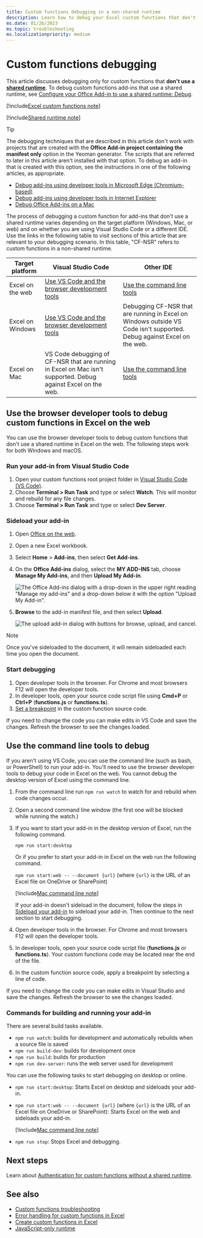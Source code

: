 ```yaml
---
title: Custom functions debugging in a non-shared runtime
description: Learn how to debug your Excel custom functions that don't use a shared runtime.
ms.date: 01/26/2023
ms.topic: troubleshooting
ms.localizationpriority: medium
---
```


# Custom functions debugging

This article discusses debugging only for custom functions that **don't use a [shared runtime](../testing/runtimes.md#shared-runtime)**. To debug custom functions add-ins that use a shared runtime, see [Configure your Office Add-in to use a shared runtime: Debug](../develop/configure-your-add-in-to-use-a-shared-runtime.md#debug).

[!include[Excel custom functions note](../includes/excel-custom-functions-note.md)]

[!include[Shared runtime note](../includes/shared-runtime-note.md)]

> [!TIP]
> The debugging techniques that are described in this article don't work with projects that are created with the **Office Add-in project containing the manifest only** option in the Yeoman generator. The scripts that are referred to later in this article aren't installed with that option. To debug an add-in that is created with this option, see the instructions in one of the following articles, as appropriate.
>
> - [Debug add-ins using developer tools in Microsoft Edge (Chromium-based)](../testing/debug-add-ins-using-devtools-edge-chromium.md)
> - [Debug add-ins using developer tools in Internet Explorer](../testing/debug-add-ins-using-f12-tools-ie.md)
> - [Debug Office Add-ins on a Mac](../testing/debug-office-add-ins-on-ipad-and-mac.md)

The process of debugging a custom function for add-ins that don't use a shared runtime varies depending on the target platform (Windows, Mac, or web) and on whether you are using Visual Studio Code or a different IDE. Use the links in the following table to visit sections of this article that are relevant to your debugging scenario. In this table, "CF-NSR" refers to custom functions in a non-shared runtime.

| Target platform | Visual Studio Code | Other IDE |
|--------------|-------------|-------------|
| Excel on the web | [Use VS Code and the browser development tools](#use-the-browser-developer-tools-to-debug-custom-functions-in-excel-on-the-web) | [Use the command line tools](#use-the-command-line-tools-to-debug)|
| Excel on Windows | [Use VS Code and the browser development tools](#use-the-browser-developer-tools-to-debug-custom-functions-in-excel-on-the-web) | Debugging CF-NSR that are running in Excel on Windows outside VS Code isn't supported. Debug against Excel on the web. |
| Excel on Mac |  VS Code debugging of CF-NSR that are running in Excel on Mac isn't supported. Debug against Excel on the web. | [Use the command line tools](#use-the-command-line-tools-to-debug)|

## Use the browser developer tools to debug custom functions in Excel on the web

You can use the browser developer tools to debug custom functions that don't use a shared runtime in Excel on the web. The following steps work for both Windows and macOS.

### Run your add-in from Visual Studio Code

1. Open your custom functions root project folder in [Visual Studio Code (VS Code)](https://code.visualstudio.com/).
2. Choose **Terminal > Run Task** and type or select **Watch**. This will monitor and rebuild for any file changes.
3. Choose **Terminal > Run Task** and type or select **Dev Server**.

### Sideload your add-in

1. Open [Office on the web](https://office.live.com/).
2. Open a new Excel workbook.
3. Select **Home** > **Add-ins**, then select **Get Add-ins**.
4. On the **Office Add-ins** dialog, select the **MY ADD-INS** tab, choose **Manage My Add-ins**, and then **Upload My Add-in**.
  
    ![The Office Add-ins dialog with a drop-down in the upper right reading "Manage my add-ins" and a drop-down below it with the option "Upload My Add-in".](../images/office-add-ins-my-account.png)

5. **Browse** to the add-in manifest file, and then select **Upload**.
  
    ![The upload add-in dialog with buttons for browse, upload, and cancel.](../images/upload-add-in.png)

> [!NOTE]
> Once you've sideloaded to the document, it will remain sideloaded each time you open the document.

### Start debugging

1. Open developer tools in the browser. For Chrome and most browsers F12 will open the developer tools.
2. In developer tools, open your source code script file using **Cmd+P** or **Ctrl+P** (**functions.js** or **functions.ts**).
3. [Set a breakpoint](https://code.visualstudio.com/Docs/editor/debugging#_breakpoints) in the custom function source code. 

If you need to change the code you can make edits in VS Code and save the changes. Refresh the browser to see the changes loaded.

## Use the command line tools to debug

If you aren't using VS Code, you can use the command line (such as bash, or PowerShell) to run your add-in. You'll need to use the browser developer tools to debug your code in Excel on the web. You cannot debug the desktop version of Excel using the command line.

1. From the command line run `npm run watch` to watch for and rebuild when code changes occur.
2. Open a second command line window (the first one will be blocked while running the watch.)

3. If you want to start your add-in in the desktop version of Excel, run the following command.
  
    `npm run start:desktop`
  
    Or if you prefer to start your add-in in Excel on the web run the following command.
  
    `npm run start:web -- --document {url}` (where `{url}` is the URL of an Excel file on OneDrive or SharePoint)
  
    [!include[Mac command line note](../includes/mac-command-line.md)]
  
    If your add-in doesn't sideload in the document, follow the steps in [Sideload your add-in](#sideload-your-add-in) to sideload your add-in. Then continue to the next section to start debugging.
  
4. Open developer tools in the browser. For Chrome and most browsers F12 will open the developer tools.
5. In developer tools, open your source code script file (**functions.js** or **functions.ts**). Your custom functions code may be located near the end of the file.
6. In the custom function source code, apply a breakpoint by selecting a line of code.

If you need to change the code you can make edits in Visual Studio and save the changes. Refresh the browser to see the changes loaded.

### Commands for building and running your add-in

There are several build tasks available.

- `npm run watch`: builds for development and automatically rebuilds when a source file is saved
- `npm run build-dev`: builds for development once
- `npm run build`: builds for production
- `npm run dev-server`: runs the web server used for development

You can use the following tasks to start debugging on desktop or online.

- `npm run start:desktop`: Starts Excel on desktop and sideloads your add-in.
- `npm run start:web -- --document {url}` (where `{url}` is the URL of an Excel file on OneDrive or SharePoint): Starts Excel on the web and sideloads your add-in.

  [!include[Mac command line note](../includes/mac-command-line.md)]

- `npm run stop`: Stops Excel and debugging.

## Next steps

Learn about [Authentication for custom functions without a shared runtime](custom-functions-authentication.md).

## See also

- [Custom functions troubleshooting](custom-functions-troubleshooting.md)
- [Error handling for custom functions in Excel](custom-functions-errors.md)
- [Create custom functions in Excel](custom-functions-overview.md)
- [JavaScript-only runtime](../testing/runtimes.md#javascript-only-runtime)
